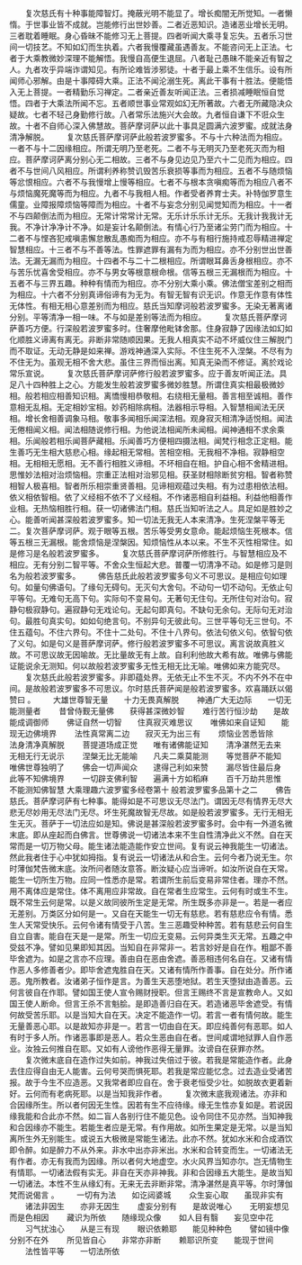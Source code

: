 <!-- { "loadSidebar": true } -->
　　复次慈氏有十种事能障智灯。掩蔽光明不能显了。增长痴闇无所觉知。一者懒惰。于世事业皆不成就。岂能修行出世妙善。二者近恶知识。造诸恶业增长无明。三者耽着睡眠。身心昏昧不能修习无上菩提。四者听闻大乘寻复忘失。五者乐习世间一切技艺。不知如幻而生执着。六者我慢覆藏虽遇善友。不能咨问无上正法。七者于大乘教微妙深理不能解悟。我慢自高便生退屈。八者耻己愚昧不能亲近有智之人。九者攻乎异端诈谓知见。有所论难皆涉邪徒。十者于最上乘不生信乐。设有所闻师心邪解。由是十事障碍大乘。正法不闻沦溺生死。离此干事有十胜法。便能悟入无上菩提。一者精勤乐习禅定。二者亲近善友听闻正法。三者损减睡眠恒自觉悟。四者于大乘法所闻不忘。五者顺世事业常观如幻无所著故。六者无所藏隐决众疑故。七者不轻己身勤修行故。八者常乐法施兴大会故。九者恒自谦下不诳众生故。十者不自师心深入佛慧故。菩萨摩诃萨以此十事具足圆满六波罗蜜。成就法身清净解脱。
　　复次慈氏菩萨摩诃萨此般若波罗蜜多。不与十六种法而为相应。一者不与十二因缘相应。所谓无明乃至老死。二者不与无明灭乃至老死灭而为相应。菩萨摩诃萨离分别心无二相故。三者不与身见边见乃至六十二见而为相应。四者不与世间八风相应。所谓利养称赞讥毁苦乐衰损等事而为相应。五者不与随烦恼等忿恨相应。六者不与我慢增上慢等相应。七者不与根本贪嗔痴等而为相应八者不与烦恼魔死魔等而为相应。九者不与我相人相。作者受者养育士夫。补特伽罗意生儒童。业障报障烦恼等障而为相应。十者不与妄念分别见闻觉知而为相应。十一者不与四颠倒法而为相应。无常计常常计无常。无乐计乐乐计无乐。无我计我我计无我。不净计净净计不净。如是妄计名颠倒法。有情心行乃至诸尘劳门而为相应。十二者不与悭吝犯戒嗔恚懈怠散乱愚痴而为相应。亦不与有相行施持戒忍辱精进禅定智慧相应。十三者不与不善等法。性罪遮罪有漏有为而为相应。亦不分别世出世善法。无漏无漏而为相应。十四者不与二十二根相应。所谓眼耳鼻舌身根相应。亦不与苦乐忧喜舍受相应。亦不与男女等根意根命根。信等五根三无漏根而为相应。十五者不与三界五趣。种种有情而为相应。亦不分别大乘小乘。佛法僧宝差别之相而为相应。十六者不分别真谛俗谛有为无为。有智无智有识无识。作意无作意有体性无体性。有相无相心意差别而为相应。慈氏当知摩诃般若波罗蜜多。无染无著离诸分别。平等清净一相一味。不与如是差别等法而为相应。
　　复次慈氏菩萨摩诃萨善巧方便。行深般若波罗蜜多时。住奢摩他毗钵舍那。住身寂静了因缘法如幻如化顺胜义谛离有离无。非断非常随顺因果。无我人相真实不动不坏威仪住三解脱门而不取证。无动无静是如来禅。游戏神通深入实际。不住生死不入涅槃。不尽有为不住无为。虽观无相不舍大悲。虽住三界而恒出离。知真无染而不修证。离於戏论常乐宣说。
　　复次慈氏菩萨摩诃萨修行般若波罗蜜多。应于善友听闻正法。具足八十四种胜上之心。方能发生般若波罗蜜多微妙胜慧。所谓住真实相最极微妙相。般若相应相善知识相。离憍慢相恭敬相。右绕相无量相。善言相至诚相。善作意相无乱相。无定相妙宝相。妙药相除病相。法器相示导相。入智慧相闻法无厌相。增长舍相善调象马相。敬事多闻相乐闻深法相。观身寂灭相清净适悦相。闻法无倦相闻义相。闻法相随说修行相。为他说法相闻所未闻相。闻神通相不求余乘相。乐闻般若相乐闻菩萨藏相。乐闻善巧方便相四摄法相。闻梵行相念正定相。能生善巧无生相大慈悲心相。缘起相无常相。苦相空相。无我相不净相。寂静相空相。无相相无愿相。无不善行相胜义谛相。不坏相自在相。护自心相不舍精进相。思惟妙法相对治烦恼相。宗重正法相对治邪见相。获圣财相除断贫穷相。智者称赞相智人极喜相。智者所乐相崇重贤善相。见谛相观蕴过失相。有为过患相依法相。依义相依智相。依了义经相不依不了义经相。不作诸恶相自利益相。利益他相善作业相。无热恼相胜行相。获一切诸佛法门相。慈氏当知听法之人。具足如是胜妙之心。能善听闻甚深般若波罗蜜多。知一切法无我无人本来清净。生死涅槃平等无二。复次菩萨摩诃萨。观于眼等五根。苦乐等受男女意命。能起烦恼生死根本。信等五根三无漏根。能舍烦恼是涅槃因。知烦恼性从本以来。不生不灭性相常住。如是修习是名般若波罗蜜多。
　　复次慈氏菩萨摩诃萨所修胜行。与智慧相应及不相应。无有分别二智平等。不舍众生恒起大悲。普覆一切清净不动。如是修习是则名为般若波罗蜜多。
　　佛告慈氏此般若波罗蜜多句义不可思议。是相应句如理句。如量句佛语句。了缘句无碍句。无灭句大舍句。不动句一切不动句。无依止句平等句。无难句无高下句。实际句不变易句。无著句无住句。无所住句对治句。寂静句极寂静句。遍寂静句无戏论句。无起句即真句。不缺句无余句。无际句无对治句。最胜句真实句。如如句绝言句。不别异句无彼此句。三世平等句无三世句。不住五蕴句。不住六界句。不住十二处句。不住十八界句。依法句依义句。依智句依了义句。如是句义是菩萨摩诃萨。修行般若波罗蜜多不可思议。离言说故真胜义故。不可思议故无因喻故。无比量故无有上故。自利利他故大希有故。唯佛与佛能证能说余无测知。何以故般若波罗蜜多无性无相无比无喻。唯佛如来方能究尽。
　　复次慈氏此般若波罗蜜多。非即蕴处界。无依无止不生不灭。不内不外不在中间。是故般若波罗蜜多不可思议。尔时慈氏菩萨闻是般若波罗蜜多。欢喜踊跃以偈赞曰
。
　　大雄世尊智无量　　十力无畏真解脱
　　神通广大无边际　　一切无能测量者
　　昔曾侍觐无量佛　　获得甚深微妙智
　　难行苦行恒沙劫　　是故能成调御师
　　佛证自然一切智　　住真寂灭难思议
　　唯佛如来自证知　　能现无边佛境界
　　法性真常离二边　　寂灭无为出三有
　　烦恼业苦悉皆除　　法身清净真解脱
　　菩提道场成正觉　　唯有诸佛能证知
　　清净湛然无去来　　无相无行无说示
　　涅槃无比无能喻　　凡夫二乘莫能测
　　等觉菩萨不能知　　唯佛世尊独明了
　　佛会一切声闻众　　逮得己利如来赞
　　漏尽皆住最后身　　此等不知佛境界
　　一切辟支佛利智　　遍满十方如稻麻
　　百千万劫共思惟　　不能测知佛智慧
大乘理趣六波罗蜜多经卷第十
般若波罗蜜多品第十之二
　　佛告慈氏。菩萨摩诃萨有七种事。能得如是不可思议无尽法门。谓因无尽有情界无尽大悲无尽妙用无尽法门无尽。坏生死魔故智无尽故。如是般若波罗蜜多。无行无相无生无灭。菩萨于一切法应如是知。佛说是甚深般若波罗蜜多时。会中有一外道名微末底。即从座起而白佛言。世尊佛说一切诸法本来不生自性清净此义不然。自在天常而是一切万物父母。能生诸法能造能作安立世间。复有说云神我能生一切诸法。然此我者住于心中犹如拇指。复有说云一切诸法从和合生。云何今者乃说无生。尔时薄伽梵告微末底。汝所问者随汝意答。断汝疑心应当谛听。如汝所说自在天常。能生一切所生万物。应同一性悉亦是常。若谓所生前后变易非常住者。理亦不然。用不离体应是常住。体不离用应非常故。自在常者生应常生。云何有时或生不生。既不常生云何是常。以是义故同彼所生定是无常。所生既多亦非是一。若是一者应无差别。万类区分如何是一。又自在天能生一切无有慈悲。若有慈悲应令有情。悉生人天常受快乐。云何令诸有情受于八苦。生三恶趣受种种苦。若有慈悲云何自生自立自害。能自在天是一是常。所生一切应无变易。云何异类生灭无常。五趣之中受兹不净。譬如见果即知其因。当知自在非常非一。若言妙好是自在作。粗鄙不善毕舍遮为。如是之言亦不应理。善由自在恶由舍遮。善恶相违何名自在。又诸有情作恶人多修善者少。即毕舍遮鬼胜自在天。又诸有情所作善事。自在处分。所作诸恶。鬼所教者。汝诸弟子恒作是言。为善生天恶堕地狱。若生天堕狱由造善恶。云何言彼自在作耶。譬如国王使人宣令赐财授职。但言王赐终不言是宣教命人。又如国王使人断命。但言王杀不言魁脍。是即造善归自在天。若造诸恶毕舍遮受。有情何故受苦乐耶。以是当知大自在天。决定不能造作一切。若言一者有情何故。能生无量善恶心耶。以是故知亦非是一。若言一切由自在天。即应纯善何有恶耶。如人有时于多人所。作诸恶事即是恶人。若众生恶由自在者。世间咸谓地狱罪人自作恶业。汝独云何推自在耶。又如有人谤他作恶得无量罪。汝谤自在获罪亦然。
　　复次微末底自在造作过失如前。神我过失倍过于彼。若我是常能造作者。此身去住应得自由无人能害。云何号哭而惧死耶。若我是常应能忆念。过去造业受诸苦报。故于今生不应造恶。又我常者即应自在。舍于衰老恒受少壮。如脱故衣更着新好。云何而有老病死耶。以是当知我非作者。
　　复次微末底我观诸法。亦非和合因缘所生。所以者何因无生性。因若有生不应待缘。缘无生性亦复如是。若说因缘我能和合此亦不然。如二盲人各别行住不能见色。设令同住不见亦然。当知神我和合因缘亦不能生。若能生者应是无常。有作用故。如所生果定是无常。以是当知离所生外无别能生。或说五大极微是常能生诸法。此亦不然。犹如水米和合成酒饮即令醉。如是醉力不从外来。非水中出亦非米出。水米和合转变而生。一切诸法无有作者。亦无有我而为因缘。所以者何大地虚空。水火风界当知亦尔。岂无情物生有情耶。一切诸法假有实无。非自在天亦非神我。非和合因缘五大能生。是故当知一切诸法。本性不生从缘幻有。无来无去非断非常。清净湛然是真平等。尔时薄伽梵而说偈言
。
　　一切有为法　　如讫闼婆城
　　众生妄心取　　虽现非实有
　　诸法非因生　　亦非无因生
　　虚妄分别有　　是故说唯心
　　无明妄想见　　而是色相因
　　藏识为所依　　随缘现众像
　　如人目有翳　　妄见空中花
　　习气扰浊心　　从是三有现
　　眼识依赖耶　　能见种种色
　　譬如镜中像　　分别不在外
　　所见皆自心　　非常亦非断
　　赖耶识所变　　能现于世间
　　法性皆平等　　一切法所依
